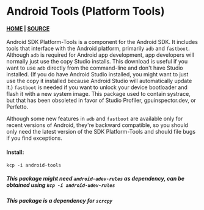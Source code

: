 # Android Tools (Platform Tools)

#### [HOME](http://tools.android.com/) | [SOURCE](https://github.com/nmeum/android-tools)

Android SDK Platform-Tools is a component for the Android SDK. It includes tools that interface with the Android platform, primarily `adb` and `fastboot`. Although `adb` is required for Android app development, app developers will normally just use the copy Studio installs. This download is useful if you want to use `adb` directly from the command-line and don't have Studio installed. (If you do have Android Studio installed, you might want to just use the copy it installed because Android Studio will automatically update it.) `fastboot` is needed if you want to unlock your device bootloader and flash it with a new system image. This package used to contain systrace, but that has been obsoleted in favor of Studio Profiler, gpuinspector.dev, or Perfetto.

Although some new features in `adb` and `fastboot` are available only for recent versions of Android, they're backward compatible, so you should only need the latest version of the SDK Platform-Tools and should file bugs if you find exceptions.

#### Install:

```
kcp -i android-tools
```

##### *This package might need `android-udev-rules` as dependency, can be obtained using `kcp -i android-udev-rules`*
##### *This package is a dependency for `scrcpy`*
